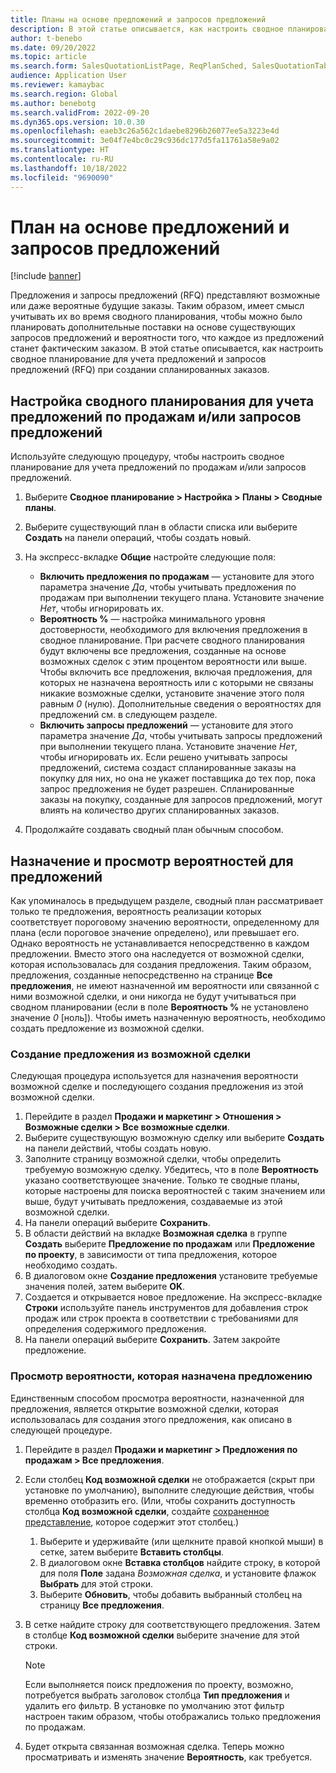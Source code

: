 ```yaml
---
title: Планы на основе предложений и запросов предложений
description: В этой статье описывается, как настроить сводное планирование для учета предложений и запросов предложений (RFQ) при создании спланированных заказов.
author: t-benebo
ms.date: 09/20/2022
ms.topic: article
ms.search.form: SalesQuotationListPage, ReqPlanSched, SalesQuotationTable, smmOpportunityTable
audience: Application User
ms.reviewer: kamaybac
ms.search.region: Global
ms.author: benebotg
ms.search.validFrom: 2022-09-20
ms.dyn365.ops.version: 10.0.30
ms.openlocfilehash: eaeb3c26a562c1daebe8296b26077ee5a3223e4d
ms.sourcegitcommit: 3e04f7e4bc0c29c936dc177d5fa11761a58e9a02
ms.translationtype: HT
ms.contentlocale: ru-RU
ms.lasthandoff: 10/18/2022
ms.locfileid: "9690090"
---
```

# <a name="plan-based-on-quotations-and-rfqs"></a>План на основе предложений и запросов предложений

[!include [banner](../../includes/banner.md)]

Предложения и запросы предложений (RFQ) представляют возможные или даже вероятные будущие заказы. Таким образом, имеет смысл учитывать их во время сводного планирования, чтобы можно было планировать дополнительные поставки на основе существующих запросов предложений и вероятности того, что каждое из предложений станет фактическим заказом. В этой статье описывается, как настроить сводное планирование для учета предложений и запросов предложений (RFQ) при создании спланированных заказов.

## <a name="set-up-master-planning-to-consider-sales-quotations-andor-rfqs"></a>Настройка сводного планирования для учета предложений по продажам и/или запросов предложений

Используйте следующую процедуру, чтобы настроить сводное планирование для учета предложений по продажам и/или запросов предложений.

1. Выберите **Сводное планирование \> Настройка \> Планы \> Сводные планы**.
1. Выберите существующий план в области списка или выберите **Создать** на панели операций, чтобы создать новый.
1. На экспресс-вкладке **Общие** настройте следующие поля:

    - **Включить предложения по продажам** — установите для этого параметра значение *Да*, чтобы учитывать предложения по продажам при выполнении текущего плана. Установите значение *Нет*, чтобы игнорировать их.
    - **Вероятность %** — настройка минимального уровня достоверности, необходимого для включения предложения в сводное планирование. При расчете сводного планирования будут включены все предложения, созданные на основе возможных сделок с этим процентом вероятности или выше. Чтобы включить все предложения, включая предложения, для которых не назначена вероятность или с которыми не связаны никакие возможные сделки, установите значение этого поля равным *0* (нулю). Дополнительные сведения о вероятностях для предложений см. в следующем разделе.
    - **Включить запросы предложений** — установите для этого параметра значение *Да*, чтобы учитывать запросы предложений при выполнении текущего плана. Установите значение *Нет*, чтобы игнорировать их. Если решено учитывать запросы предложений, система создаст спланированные заказы на покупку для них, но она не укажет поставщика до тех пор, пока запрос предложения не будет разрешен. Спланированные заказы на покупку, созданные для запросов предложений, могут влиять на количество других спланированных заказов.

1. Продолжайте создавать сводный план обычным способом.

## <a name="assign-and-view-probabilities-for-quotations"></a>Назначение и просмотр вероятностей для предложений

Как упоминалось в предыдущем разделе, сводный план рассматривает только те предложения, вероятность реализации которых соответствует пороговому значению вероятности, определенному для плана (если пороговое значение определено), или превышает его. Однако вероятность не устанавливается непосредственно в каждом предложении. Вместо этого она наследуется от возможной сделки, которая использовалась для создания предложения. Таким образом, предложения, созданные непосредственно на странице **Все предложения**, не имеют назначенной им вероятности или связанной с ними возможной сделки, и они никогда не будут учитываться при сводном планировании (если в поле **Вероятность %** не установлено значение *0* \[ноль\]). Чтобы иметь назначенную вероятность, необходимо создать предложение из возможной сделки.

### <a name="create-a-quotation-from-an-opportunity"></a>Создание предложения из возможной сделки

Следующая процедура используется для назначения вероятности возможной сделке и последующего создания предложения из этой возможной сделки.

1. Перейдите в раздел **Продажи и маркетинг \> Отношения \> Возможные сделки \> Все возможные сделки**.
1. Выберите существующую возможную сделку или выберите **Создать** на панели действий, чтобы создать новую.
1. Заполните страницу возможной сделки, чтобы определить требуемую возможную сделку. Убедитесь, что в поле **Вероятность** указано соответствующее значение. Только те сводные планы, которые настроены для поиска вероятностей с таким значением или выше, будут учитывать предложения, создаваемые из этой возможной сделки.
1. На панели операций выберите **Сохранить**.
1. В области действий на вкладке **Возможная сделка** в группе **Создать** выберите **Предложение по продажам** или **Предложение по проекту**, в зависимости от типа предложения, которое необходимо создать.
1. В диалоговом окне **Создание предложения** установите требуемые значения полей, затем выберите **OK**.
1. Создается и открывается новое предложение. На экспресс-вкладке **Строки** используйте панель инструментов для добавления строк продаж или строк проекта в соответствии с требованиями для определения содержимого предложения.
1. На панели операций выберите **Сохранить**. Затем закройте предложение.

### <a name="view-the-probability-that-is-assigned-to-a-quotation"></a>Просмотр вероятности, которая назначена предложению

Единственным способом просмотра вероятности, назначенной для предложения, является открытие возможной сделки, которая использовалась для создания этого предложения, как описано в следующей процедуре.

1. Перейдите в раздел **Продажи и маркетинг \> Предложения по продажам \> Все предложения**.
1. Если столбец **Код возможной сделки** не отображается (скрыт при установке по умолчанию), выполните следующие действия, чтобы временно отобразить его. (Или, чтобы сохранить доступность столбца **Код возможной сделки**, создайте [сохраненное представление](../../../fin-ops-core/fin-ops/get-started/saved-views.md?toc=/dynamics365/supply-chain/toc.json), которое содержит этот столбец.)

    1. Выберите и удерживайте (или щелкните правой кнопкой мыши) в сетке, затем выберите **Вставить столбцы**.
    1. В диалоговом окне **Вставка столбцов** найдите строку, в которой для поля **Поле** задана *Возможная сделка*, и установите флажок **Выбрать** для этой строки.
    1. Выберите **Обновить**, чтобы добавить выбранный столбец на страницу **Все предложения**.

1. В сетке найдите строку для соответствующего предложения. Затем в столбце **Код возможной сделки** выберите значение для этой строки.

    > [!NOTE]
    > Если выполняется поиск предложения по проекту, возможно, потребуется выбрать заголовок столбца **Тип предложения** и удалить его фильтр. В установке по умолчанию этот фильтр настроен таким образом, чтобы отображались только предложения по продажам.

1. Будет открыта связанная возможная сделка. Теперь можно просматривать и изменять значение **Вероятность**, как требуется.
